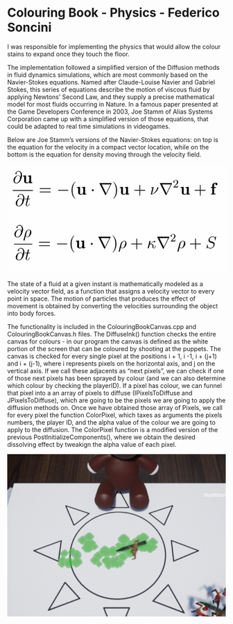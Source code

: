 # Colouring Book - Physics - Federico Soncini


I was responsible for implementing the physics that would allow the colour stains to expand once they touch the floor. 

The implementation followed a simplified version of the Diffusion methods in fluid dynamics simulations, which are most commonly based on the Navier-Stokes equations. Named after Claude-Louise Navier and Gabriel Stokes, this series of equations describe the motion of viscous fluid by applying Newtons’ Second Law, and they supply a precise mathematical model for most fluids occurring in Nature.
In a famous paper presented at the Game Developers Conference in 2003, Joe Stamm of Alias Systems Corporation came up with a simplified version of those equations, that could be adapted to real time simulations in videogames.

Below are Joe Stamm’s versions of the Navier-Stokes equations: on top is the equation for the velocity in a compact vector location, while on the bottom is the equation for density moving through the velocity field.


![alt text](https://github.com/parmandorc/ColouringBook/blob/Fede_Physics/formula.png "Navier Stokes equations")


The state of a fluid at a given instant is mathematically modeled as a velocity vector field, as a function that assigns a velocity vector to every point in space. The motion of particles that produces the effect of movement is obtained by converting the velocities surrounding the object into body forces.

The functionality is included in the ColouringBookCanvas.cpp and ColouringBookCanvas.h files. The DiffuseInk() function checks the entire canvas for colours - in our program the canvas is defined as the white portion of the screen that can be coloured by shooting at the puppets. The canvas is checked for every single pixel at the positions i + 1, i -1, i + (j+1) and i + (j-1), where i represents pixels on the horizontal axis, and j on the vertical axis. If we call these adjacents as “next pixels”, we can check if one of those next pixels has been sprayed by colour (and we can also determine which colour by checking the playerID). If a pixel has colour, we can funnel that pixel into a an array of pixels to diffuse (IPixelsToDiffuse and JPixelsToDiffuse), which are going to be the pixels we are going to apply the diffusion methods on.
Once we have obtained those array of Pixels, we call for every pixel the function ColorPixel, which taxes as arguments the pixels numbers, the player ID, and the alpha value of the colour we are going to apply to the diffusion.
The ColorPixel function is a modified version of the previous PostInitializeComponents(), where we obtain the desired dissolving effect by tweakign the alpha value of each pixel.


![alt text](https://github.com/parmandorc/ColouringBook/blob/Fede_Physics/spread_diffuse.png "Screenshot from the Game") 
